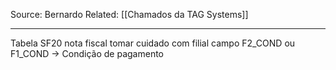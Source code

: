 Source: Bernardo
Related: [[Chamados da TAG Systems]]

---

Tabela SF20 nota fiscal
tomar cuidado com filial
campo F2_COND ou F1_COND -> Condição de pagamento